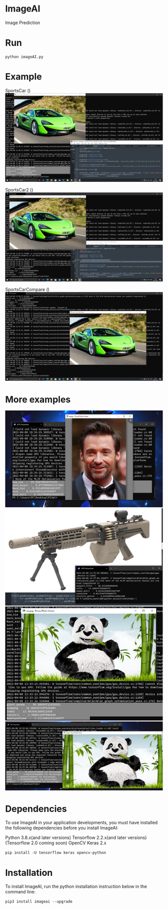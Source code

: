 # ImageAI
Image Prediction

# Run
    python imageAI.py

# Example
SportsCar ()
![Image](https://github.com/Attupatil/imageAI/blob/master/SportsCar.PNG "SportsCar")

SportsCar2 ()
![Image](https://github.com/Attupatil/imageAI/blob/master/SportsCar2.jpg "SportsCar2")

SportsCarCompare ()
![Image](https://github.com/Attupatil/imageAI/blob/master/SportsCarCompare.jpg "SportsCarCompare")

# More examples
![Image](https://github.com/Attupatil/imageAI/blob/master/BowTie.jpg "BowTie")
![Image](https://github.com/Attupatil/imageAI/blob/master/assault_rifle.jpg "AssaultRifle")
![Image](https://github.com/Attupatil/imageAI/blob/master/giant%20panda.jpg "Panda")
![Image](https://github.com/Attupatil/imageAI/blob/master/paanda%20perc.jpg "Panda percentage")



# Dependencies
To use ImageAI in your application developments, you must have installed the following dependencies before you install ImageAI:

Python 3.8.x(and later versions)
Tensorflow 2.2.x(and later versions) (Tensorflow 2.0 coming soon)
OpenCV
Keras 2.x
     
    pip install -U tensorflow keras opencv-python
# Installation
To install ImageAI, run the python installation instruction below in the command line:

    pip3 install imageai --upgrade


